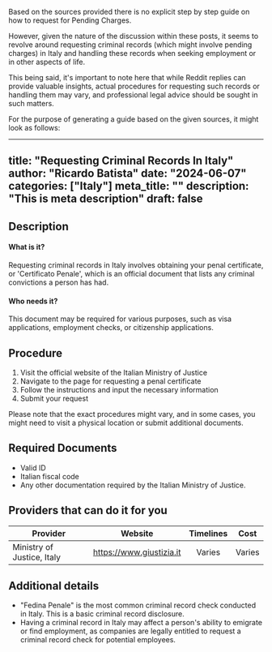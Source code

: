 Based on the sources provided there is no explicit step by step guide on how to request for Pending Charges. 

However, given the nature of the discussion within these posts, it seems to revolve around requesting criminal records (which might involve pending charges) in Italy and handling these records when seeking employment or in other aspects of life. 

This being said, it's important to note here that while Reddit replies can provide valuable insights, actual procedures for requesting such records or handling them may vary, and professional legal advice should be sought in such matters. 

For the purpose of generating a guide based on the given sources, it might look as follows:

---
title: "Requesting Criminal Records In Italy"
author: "Ricardo Batista"
date: "2024-06-07"
categories: ["Italy"]
meta_title: ""
description: "This is meta description"
draft: false
---

## Description
#### What is it?
Requesting criminal records in Italy involves obtaining your penal certificate, or 'Certificato Penale', which is an official document that lists any criminal convictions a person has had. 
#### Who needs it?
This document may be required for various purposes, such as visa applications, employment checks, or citizenship applications. 

## Procedure
1. Visit the official website of the Italian Ministry of Justice
2. Navigate to the page for requesting a penal certificate
3. Follow the instructions and input the necessary information
4. Submit your request

Please note that the exact procedures might vary, and in some cases, you might need to visit a physical location or submit additional documents.

## Required Documents
- Valid ID
- Italian fiscal code
- Any other documentation required by the Italian Ministry of Justice.

## Providers that can do it for you

| Provider        |     Website     |     Timelines    |       Cost      |
| --------------- | --------------- |  :-------------: | :-------------: |
| Ministry of Justice, Italy      |  https://www.giustizia.it       | Varies| Varies |

## Additional details

- "Fedina Penale" is the most common criminal record check conducted in Italy. This is a basic criminal record disclosure.
- Having a criminal record in Italy may affect a person's ability to emigrate or find employment, as companies are legally entitled to request a criminal record check for potential employees.